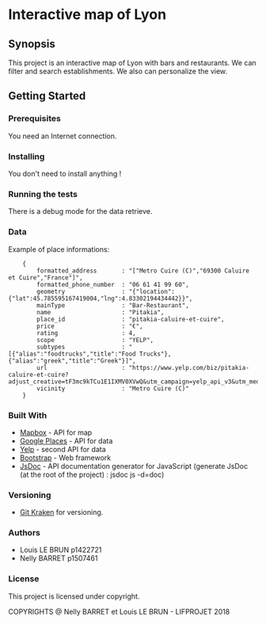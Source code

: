 # Interactive map of Lyon

## Synopsis

This project is an interactive map of Lyon with bars and restaurants. We can filter and search establishments. We also can personalize the view.

## Getting Started

### Prerequisites

You need an Internet connection.

### Installing

You don't need to install anything !

### Running the tests

There is a debug mode for the data retrieve.

### Data
Example of place informations:
```
    {
        formatted_address       : "["Metro Cuire (C)","69300 Caluire et Cuire","France"]",
        formatted_phone_number  : "06 61 41 99 60",
        geometry                : "{"location":{"lat":45.785595167419004,"lng":4.83302194434442}}",
        mainType                : "Bar-Restaurant",
        name                    : "Pitakia",
        place_id                : "pitakia-caluire-et-cuire",
        price                   : "€",
        rating                  : 4,
        scope                   : "YELP",
        subtypes                : "[{"alias":"foodtrucks","title":"Food Trucks"},{"alias":"greek","title":"Greek"}]",
        url                     : "https://www.yelp.com/biz/pitakia-caluire-et-cuire?adjust_creative=tF3mc9kTCu1E1IXMV0XVwQ&utm_campaign=yelp_api_v3&utm_medium=api_v3_business_search&utm_source=tF3mc9kTCu1E1IXMV0XVwQ",
        vicinity                : "Metro Cuire (C)"
    }
```
### Built With

* [Mapbox](https://www.mapbox.com/) - API for map
* [Google Places](https://developers.google.com/places/) - API for data
* [Yelp](https://www.yelp.com/) - second API for data
* [Bootstrap](https://getbootstrap.com/) - Web framework
* [JsDoc](http://usejsdoc.org/) - API documentation generator for JavaScript (generate JsDoc (at the root of the project) : jsdoc js -d=doc)


### Versioning

* [Git Kraken](https://www.gitkraken.com/) for versioning.  

### Authors

* Louis LE BRUN   p1422721
* Nelly BARRET    p1507461

### License

This project is licensed under copyright.

COPYRIGHTS @ Nelly BARRET et Louis LE BRUN - LIFPROJET 2018
